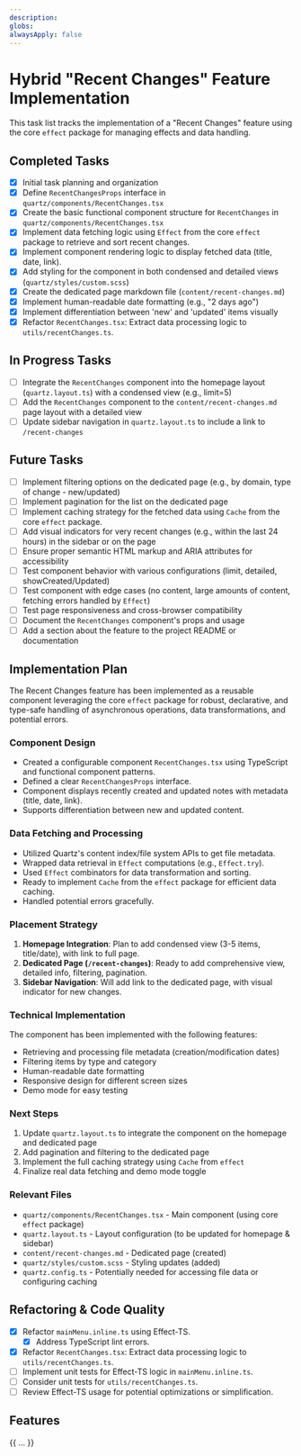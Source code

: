 ```yaml
---
description: 
globs: 
alwaysApply: false
---
```

# Hybrid "Recent Changes" Feature Implementation

This task list tracks the implementation of a "Recent Changes" feature using the core `effect` package for managing effects and data handling.

## Completed Tasks

- [x] Initial task planning and organization
- [x] Define `RecentChangesProps` interface in `quartz/components/RecentChanges.tsx`
- [x] Create the basic functional component structure for `RecentChanges` in `quartz/components/RecentChanges.tsx`
- [x] Implement data fetching logic using `Effect` from the core `effect` package to retrieve and sort recent changes.
- [x] Implement component rendering logic to display fetched data (title, date, link).
- [x] Add styling for the component in both condensed and detailed views (`quartz/styles/custom.scss`)
- [x] Create the dedicated page markdown file (`content/recent-changes.md`)
- [x] Implement human-readable date formatting (e.g., "2 days ago")
- [x] Implement differentiation between 'new' and 'updated' items visually
- [x] Refactor `RecentChanges.tsx`: Extract data processing logic to `utils/recentChanges.ts`.

## In Progress Tasks

- [ ] Integrate the `RecentChanges` component into the homepage layout (`quartz.layout.ts`) with a condensed view (e.g., limit=5)
- [ ] Add the `RecentChanges` component to the `content/recent-changes.md` page layout with a detailed view
- [ ] Update sidebar navigation in `quartz.layout.ts` to include a link to `/recent-changes`

## Future Tasks

- [ ] Implement filtering options on the dedicated page (e.g., by domain, type of change - new/updated)
- [ ] Implement pagination for the list on the dedicated page
- [ ] Implement caching strategy for the fetched data using `Cache` from the core `effect` package.
- [ ] Add visual indicators for very recent changes (e.g., within the last 24 hours) in the sidebar or on the page
- [ ] Ensure proper semantic HTML markup and ARIA attributes for accessibility
- [ ] Test component behavior with various configurations (limit, detailed, showCreated/Updated)
- [ ] Test component with edge cases (no content, large amounts of content, fetching errors handled by `Effect`)
- [ ] Test page responsiveness and cross-browser compatibility
- [ ] Document the `RecentChanges` component's props and usage
- [ ] Add a section about the feature to the project README or documentation

## Implementation Plan

The Recent Changes feature has been implemented as a reusable component leveraging the core `effect` package for robust, declarative, and type-safe handling of asynchronous operations, data transformations, and potential errors.

### Component Design
- Created a configurable component `RecentChanges.tsx` using TypeScript and functional component patterns.
- Defined a clear `RecentChangesProps` interface.
- Component displays recently created and updated notes with metadata (title, date, link).
- Supports differentiation between new and updated content.

### Data Fetching and Processing
- Utilized Quartz's content index/file system APIs to get file metadata.
- Wrapped data retrieval in `Effect` computations (e.g., `Effect.try`).
- Used `Effect` combinators for data transformation and sorting.
- Ready to implement `Cache` from the `effect` package for efficient data caching.
- Handled potential errors gracefully.

### Placement Strategy
1.  **Homepage Integration**: Plan to add condensed view (3-5 items, title/date), with link to full page.
2.  **Dedicated Page (`/recent-changes`)**: Ready to add comprehensive view, detailed info, filtering, pagination.
3.  **Sidebar Navigation**: Will add link to the dedicated page, with visual indicator for new changes.

### Technical Implementation

The component has been implemented with the following features:
- Retrieving and processing file metadata (creation/modification dates)
- Filtering items by type and category
- Human-readable date formatting
- Responsive design for different screen sizes
- Demo mode for easy testing

### Next Steps

1. Update `quartz.layout.ts` to integrate the component on the homepage and dedicated page
2. Add pagination and filtering to the dedicated page
3. Implement the full caching strategy using `Cache` from `effect`
4. Finalize real data fetching and demo mode toggle

### Relevant Files

- `quartz/components/RecentChanges.tsx` - Main component (using core `effect` package)
- `quartz.layout.ts` - Layout configuration (to be updated for homepage & sidebar)
- `content/recent-changes.md` - Dedicated page (created)
- `quartz/styles/custom.scss` - Styling updates (added)
- `quartz.config.ts` - Potentially needed for accessing file data or configuring caching

## Refactoring & Code Quality
- [x] Refactor `mainMenu.inline.ts` using Effect-TS.
    - [x] Address TypeScript lint errors.
- [x] Refactor `RecentChanges.tsx`: Extract data processing logic to `utils/recentChanges.ts`.
- [ ] Implement unit tests for Effect-TS logic in `mainMenu.inline.ts`.
- [ ] Consider unit tests for `utils/recentChanges.ts`.
- [ ] Review Effect-TS usage for potential optimizations or simplification.

## Features
{{ ... }}

